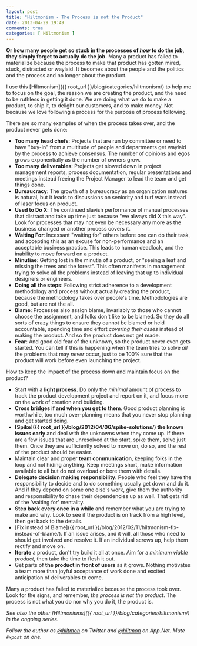 ```yaml
---
layout: post
title: "Hiltmonism - The Process is not the Product"
date: 2013-04-29 19:49
comments: true
categories: [ Hiltmonism ]
---
```


**Or how many people get so stuck in the processes of *how* to do the job, they simply forget to actually do the job.** Many a product has failed to materialize because the process to make that product has gotten mired, stuck, distracted or waylaid. It becomes about the people and the politics and the process and no longer about the product.

I use this [Hiltmonism]({{ root_url }}/blog/categories/hiltmonism/) to help me to focus on the goal, the reason we are creating the product, and the need to be ruthless in getting it done. We are doing what we do to make a product, to ship it, to delight our customers, and to make money. Not because we love following a process for the purpose of process following.

There are so many examples of when the process takes over, and the product never gets done:

- **Too many head chefs**: Projects that are run by committee or need to have "buy-in" from a multitude of people and departments get waylaid by the process to achieve consensus. The number of opinions and egos grows exponentially as the number of owners grow.
- **Too many deliverables**: Projects get slowed down in project management reports, process documentation, regular presentations and meetings instead freeing the Project Manager to lead the team and get things done.
- **Bureaucracy**: The growth of a bureaucracy as an organization matures is natural, but it leads to discussions on seniority and turf wars instead of laser focus on product.
- **Used to Do X**: The continued slavish performance of manual processes that distract and take up time just because "we always did X this way". Look for processes that may not even be necessary any more as the business changed or another process covers it. 
- **Waiting For**: Incessant "waiting for" others before one can do their task, and accepting this as an excuse for non-performance and an acceptable business practice. This leads to human deadlock, and the inability to move forward on a product.
- **Minutiae**: Getting lost in the minutia of a product, or "seeing a leaf and missing the trees and the forest". This often manifests in management trying to solve all the problems instead of leaving that up to individual designers or engineers.
- **Doing all the steps**: Following strict adherence to a development methodology and process without actually creating the product, because the methodology takes over people's time. Methodologies are good, but are not the all.
- **Blame**: Processes also assign blame, invariably to those who cannot  choose the assignment, and folks don't like to be blamed. So they do all sorts of crazy things to ensure they cannot be blamed or held accountable, spending time and effort *covering their asses* instead of making the product. And so the product does not get made.
- **Fear**: And good old fear of the unknown, so the product never even gets started. You can tell if this is happening when the team tries to solve *all* the problems that may *never* occur, just to be 100% sure that the product will work before even launching the project.

How to keep the impact of the process down and maintain focus on the product?

- Start with a **light process**. Do only the *minimal* amount of process to track the product development project and report on it, and focus more on the work of creation and building.
- **Cross bridges if and when you get to them**. Good product planning is worthwhile, too much over-planning means that you never stop planning and get started doing.
- **[Spike]({{ root_url }}/blog/2012/04/06/spike-solutions/) the known issues early** and deal with the unknowns when they come up. If there are a few issues that are unresolved at the start, spike them, solve just them. Once they are sufficiently solved to move on, do so, and the rest of the product should be easier.
- Maintain clear and proper **team communication**, keeping folks in the loop and not hiding anything. Keep meetings short, make information available to all but do not overload or bore them with details.
- **Delegate decision making responsibility**. People who feel they have the responsibility to decide and to do something usually get down and do it. And if they depend on some one else's work, give them the authority and responsibility to chase their dependencies up as well. That gets rid of the 'waiting for' mentality.
- **Step back every once in a while** and remember what you are trying to make and why. Look to see if the product is on track from a high level, then get back to the details.
- [Fix instead of Blame]({{ root_url }}/blog/2012/02/11/hiltmonism-fix-instead-of-blame/). If an issue arises, and it will, all those who need to should get involved and resolve it. If an individual screws up, help them rectify and move on.
- **Iterate** a product, don't try build it all at once. Aim for a *minimum viable product*, then take the time to flesh it out.
- Get parts of **the product in front of users** as it grows. Nothing motivates a team more than joyful acceptance of work done and excited anticipation of deliverables to come.

Many a product has failed to materialize because the process took over. Look for the signs, and remember, *the process is not the product*. The process is not what you do nor why you do it, the product is.

*See also the other [Hiltmonisms]({{ root_url }}/blog/categories/hiltmonism/) in the ongoing series.*

*Follow the author as [@hiltmon](http://twitter.com/hiltmon) on Twitter and [@hiltmon](http://alpha.app.net/hiltmon) on App.Net. Mute `#xpost` on one.*
